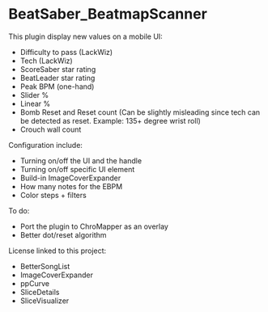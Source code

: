 # BeatSaber_BeatmapScanner
This plugin display new values on a mobile UI:
- Difficulty to pass (LackWiz)
- Tech (LackWiz)
- ScoreSaber star rating
- BeatLeader star rating
- Peak BPM (one-hand)
- Slider %
- Linear %
- Bomb Reset and Reset count (Can be slightly misleading since tech can be detected as reset. Example: 135+ degree wrist roll)
- Crouch wall count 
  
Configuration include:
- Turning on/off the UI and the handle
- Turning on/off specific UI element
- Build-in ImageCoverExpander
- How many notes for the EBPM
- Color steps + filters  
  
To do:
- Port the plugin to ChroMapper as an overlay
- Better dot/reset algorithm  
  
License linked to this project:
- BetterSongList
- ImageCoverExpander
- ppCurve
- SliceDetails
- SliceVisualizer
